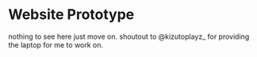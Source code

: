 # Website Prototype
nothing to see here just move on.
shoutout to @kizutoplayz_ for providing the laptop for me to work on.
